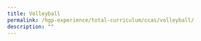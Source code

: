 ```yaml
---
title: Volleyball
permalink: /hgp-experience/total-curriculum/ccas/volleyball/
description: ""
---
```

